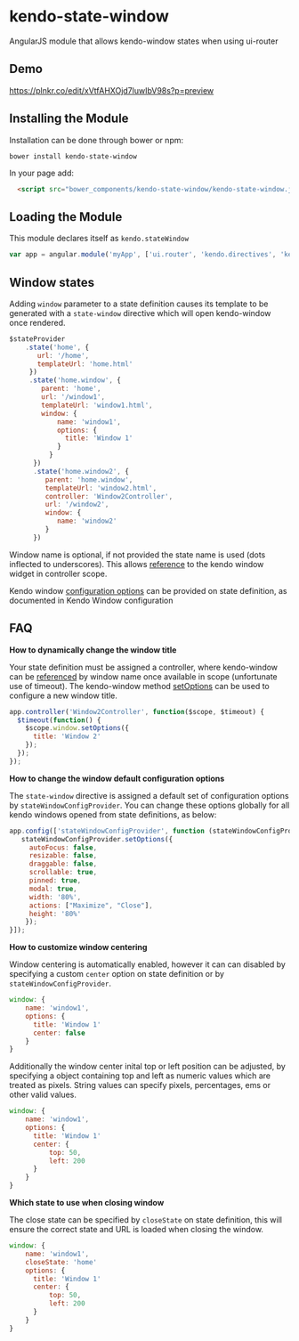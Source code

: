 # kendo-state-window
AngularJS module that allows kendo-window states when using ui-router

Demo
--------------------

https://plnkr.co/edit/xVtfAHXOjd7luwIbV98s?p=preview


Installing the Module
---------------------
Installation can be done through bower or npm:

``` shell
bower install kendo-state-window
```

In your page add:
```html
  <script src="bower_components/kendo-state-window/kendo-state-window.js"></script>
```

Loading the Module
------------------

This module declares itself as `kendo.stateWindow`

```javascript
var app = angular.module('myApp', ['ui.router', 'kendo.directives', 'kendo.stateWindow']);
```

Window states
-----------------------

Adding `window` parameter to a state definition causes its template to be generated with a `state-window` directive which will open kendo-window once rendered.

```javascript
$stateProvider
    .state('home', {
       url: '/home',
       templateUrl: 'home.html'
     })
     .state('home.window', {
        parent: 'home',          
        url: '/window1',
        templateUrl: 'window1.html',
        window: {
            name: 'window1',
            options: {
              title: 'Window 1'
            }
          }
      })
      .state('home.window2', {
         parent: 'home.window',
         templateUrl: 'window2.html',
         controller: 'Window2Controller',
         url: '/window2',
         window: {
            name: 'window2'
         }
      })
```

Window name is optional, if not provided the state name is used (dots inflected to underscores). This allows [reference](http://docs.telerik.com/kendo-ui/AngularJS/introduction#widget-references) to the kendo window widget in controller scope.

Kendo window [configuration options](http://docs.telerik.com/kendo-ui/api/javascript/ui/window#configuration) can be provided on state definition, as documented in Kendo Window configuration

FAQ
-------

**How to dynamically change the window title**

Your state definition must be assigned a controller, where kendo-window can be [referenced](http://docs.telerik.com/kendo-ui/AngularJS/introduction#widget-references) by window name once available in scope (unfortunate use of timeout). The kendo-window method [setOptions](http://docs.telerik.com/kendo-ui/api/javascript/ui/window#methods-setOptions) can be used to configure a new window title.

```javascript
app.controller('Window2Controller', function($scope, $timeout) {
  $timeout(function() {
    $scope.window.setOptions({
      title: 'Window 2'
    });
  });
});
```
**How to change the window default configuration options**

The `state-window` directive is assigned a default set of configuration options by `stateWindowConfigProvider`. You can change these options globally for all kendo windows opened from state definitions, as below:

```javascript
app.config(['stateWindowConfigProvider', function (stateWindowConfigProvider) {
   stateWindowConfigProvider.setOptions({
     autoFocus: false,
     resizable: false,
     draggable: false,
     scrollable: true,
     pinned: true,
     modal: true,
     width: '80%',
     actions: ["Maximize", "Close"],
     height: '80%'
    });
}]);
```

**How to customize window centering**

Window centering is automatically enabled, however it can can disabled by specifying a custom ``center`` option on state definition or by `stateWindowConfigProvider`.

```javascript
window: {
    name: 'window1',
    options: {
      title: 'Window 1'
      center: false
    }
}
```

Additionally the window center inital top or left position can be adjusted, by specifying a object containing top and left as numeric values which are treated as pixels. String values can specify pixels, percentages, ems or other valid values.

```javascript
window: {
    name: 'window1',
    options: {
      title: 'Window 1'
      center: {
          top: 50,
          left: 200
      }
    }
}
```

**Which state to use when closing window**

The close state can be specified by ``closeState`` on state definition, this will ensure the correct state and URL is loaded when closing the window.

```javascript
window: {
    name: 'window1',
    closeState: 'home'
    options: {
      title: 'Window 1'
      center: {
          top: 50,
          left: 200
      }
    }
}
```
